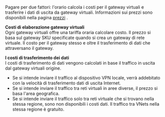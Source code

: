 Pagare per due fattori: l'orario calcola i costi per il gateway virtuali e trasferire i dati di uscita da gateway virtuali. Informazioni sui prezzi sono disponibili nella pagina [prezzi](https://azure.microsoft.com/pricing/details/vpn-gateway) .

**Costi di elaborazione gateway virtuali**<br>Ogni gateway virtuali offre una tariffa oraria calcolare costo. Il prezzo si basa sul gateway SKU specificate quando si crea un gateway di rete virtuale. Il costo per il gateway stesso e oltre il trasferimento di dati che attraversano il gateway.

**I costi di trasferimento dei dati**<br>I costi di trasferimento di dati vengono calcolati in base il traffico in uscita dal gateway virtuali origine.

- Se si intende inviare il traffico al dispositivo VPN locale, verrà addebitato con la velocità di trasferimento dati di uscita Internet.
- Se si intende inviare il traffico tra reti virtuali in aree diverse, il prezzo si basa l'area geografica.
- Se si intende inviare il traffico solo tra reti virtuale che si trovano nella stessa regione, sono non disponibili i costi dati. Il traffico tra VNets nella stessa regione è gratuito.